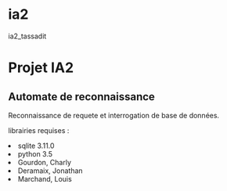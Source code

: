 # ia2
ia2_tassadit
<h1>Projet IA2</h1>

<h2>Automate de reconnaissance</h2>
<p>Reconnaissance de requete et interrogation de base de données.
</p>
<p>librairies requises :</p>
<li>sqlite 3.11.0</li>
<li>python 3.5</li>
<div>
<li>Gourdon, Charly</li>
<li>Deramaix, Jonathan</li>
<li>Marchand, Louis</li>
</div>

